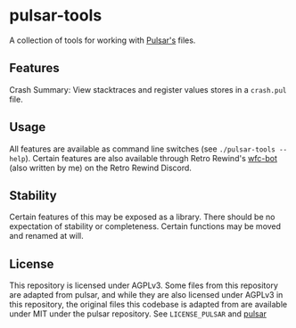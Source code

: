 # pulsar-tools

A collection of tools for working with [Pulsar's](https://github.com/MelgMKW/Pulsar) files.

## Features

Crash Summary: View stacktraces and register values stores in a `crash.pul` file.

## Usage
All features are available as command line switches (see `./pulsar-tools --help`). Certain features are also available through Retro Rewind's [wfc-bot](https://github.com/Retro-Rewind-Team/wfc-bot) (also written by me) on the Retro Rewind Discord.

## Stability
Certain features of this may be exposed as a library. There should be no
expectation of stability or completeness. Certain functions may be moved and
renamed at will.

## License
This repository is licensed under AGPLv3. Some files from this repository are
adapted from pulsar, and while they are also licensed under AGPLv3 in this
repository, the original files this codebase is adapted from are available
under MIT under the pulsar repository. See `LICENSE_PULSAR` and
[pulsar](https://github.com/MelgMKW/Pulsar)
